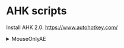 # AHK scripts
Install AHK 2.0: https://www.autohotkey.com/

<details>
<summary> MouseOnlyAE </summary>
<br>

This scripts allows you to watch and cut videos in After Effects using mouse only
### Quick overview
https://youtu.be/NFZdkeucaQo  
### Download
https://drive.google.com/file/d/1XpFv7EsLeBSuO0zAWmL7r98cSoz6jJ6E/view?usp=sharing  
### Usage 
To enable the script: simply double-click the `MouseOnlyAE.ahk` file  
To disable the script: open tray, right-click the AHK icon and press exit  
![image](https://github.com/user-attachments/assets/b0d5976f-55bd-4b21-a7b9-9b5b8274b7c5)

<br>
</details>
